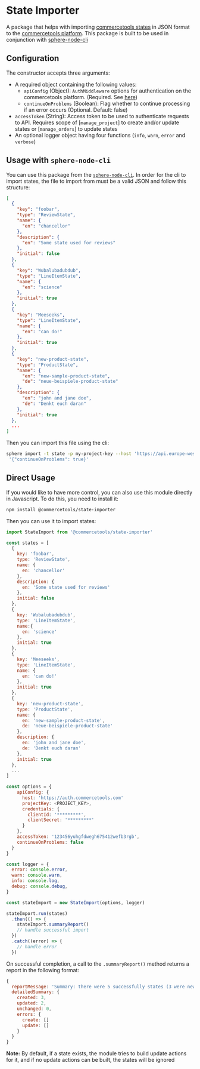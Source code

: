 # State Importer

A package that helps with importing [commercetools states](https://docs.commercetools.com/http-api-projects-states.html) in JSON format to the [commercetools platform](https://docs.commercetools.com/).
This package is built to be used in conjunction with [sphere-node-cli](https://github.com/sphereio/sphere-node-cli)

## Configuration

The constructor accepts three arguments:

- A required object containing the following values:
  - `apiConfig` (Object): `AuthMiddleware` options for authentication on the commercetools platform. (Required. See [here](https://commercetools.github.io/nodejs/sdk/api/sdkMiddlewareAuth.html#named-arguments-options))
  - `continueOnProblems` (Boolean): Flag whether to continue processing if an error occurs (Optional. Default: false)
- `accessToken` (String): Access token to be used to authenticate requests to API. Requires scope of [`manage_project`] to create and/or update states or [`manage_orders`] to update states
- An optional logger object having four functions (`info`, `warn`, `error` and `verbose`)

## Usage with `sphere-node-cli`

You can use this package from the [`sphere-node-cli`](https://github.com/sphereio/sphere-node-cli). In order for the cli to import states, the file to import from must be a valid JSON and follow this structure:

```json
[
  {
    "key": "foobar",
    "type": "ReviewState",
    "name": {
      "en": "chancellor"
    },
    "description": {
      "en": "Some state used for reviews"
    },
    "initial": false
  },
  {
    "key": "Wubalubadubdub",
    "type": "LineItemState",
    "name": {
      "en": "science"
    },
    "initial": true
  },
  {
    "key": "Meeseeks",
    "type": "LineItemState",
    "name": {
      "en": "can do!"
    },
    "initial": true
  },
  {
    "key": "new-product-state",
    "type": "ProductState",
    "name": {
      "en": "new-sample-product-state",
      "de": "neue-beispiele-product-state"
    },
    "description": {
      "en": "john and jane doe",
      "de": "Denkt euch daran"
    },
    "initial": true
  },
  ...
]
```

Then you can import this file using the cli:

```bash
sphere import -t state -p my-project-key --host 'https://api.europe-west1.gcp.commercetools.com' --authHost 'https://https://docs.commercetools.com/http-api-authorization#http-api---authorization' -f /path/to/file.json -c
 '{"continueOnProblems": true}'
```

## Direct Usage

If you would like to have more control, you can also use this module directly in Javascript. To do this, you need to install it:

```bash
npm install @commercetools/state-importer
```

Then you can use it to import states:

```js
import StateImport from '@commercetools/state-importer'

const states = [
  {
    key: 'foobar',
    type: 'ReviewState',
    name: {
      en: 'chancellor'
    },
    description: {
      en: 'Some state used for reviews'
    },
    initial: false
  },
  {
    key: 'Wubalubadubdub',
    type: 'LineItemState',
    name:{
      en: 'science'
    },
    initial: true
  },
  {
    key: 'Meeseeks',
    type: 'LineItemState',
    name: {
      en: 'can do!'
    },
    initial: true
  },
  {
    key: 'new-product-state',
    type: 'ProductState',
    name: {
      en: 'new-sample-product-state',
      de: 'neue-beispiele-product-state'
    },
    description: {
      en: 'john and jane doe',
      de: 'Denkt euch daran'
    },
    initial: true
  },
  ...
]

const options = {
    apiConfig: {
      host: 'https://auth.commercetools.com'
      projectKey: <PROJECT_KEY>,
      credentials: {
        clientId: '*********',
        clientSecret: '*********'
      }
    },
    accessToken: '123456yuhgfdwegh675412wefb3rgb',
    continueOnProblems: false
  }
}

const logger = {
  error: console.error,
  warn: console.warn,
  info: console.log,
  debug: console.debug,
}

const stateImport = new StateImport(options, logger)

stateImport.run(states)
  .then(() => {
    stateImport.summaryReport()
    // handle successful import
  })
  .catch((error) => {
    // handle error
  })
```

On successful completion, a call to the `.summaryReport()` method returns a report in the following format:

```js
{
  reportMessage: 'Summary: there were 5 successfully states (3 were newly created, 2 were updated and 0 were unchanged).',
  detailedSummary: {
    created: 3,
    updated: 2,
    unchanged: 0,
    errors: {
      create: []
      update: []
    }
  }
}
```

**Note:** By default, if a state exists, the module tries to build update actions for it, and if no update actions can be built, the states will be ignored
